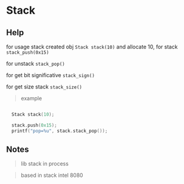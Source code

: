 # Stack

## Help

for usage stack created obj `Stack stack(10)` and allocate 10, for stack `stack_push(0x15)` 

for unstack `stack_pop()` 

for get bit significative `stack_sign()`

for get size stack `stack_size()`

> example

```C++

  Stack stack(10);

  stack.push(0x15);
  printf("pop=%u", stack.stack_pop());

```

## Notes 

> lib stack in process

> based in stack intel 8080
